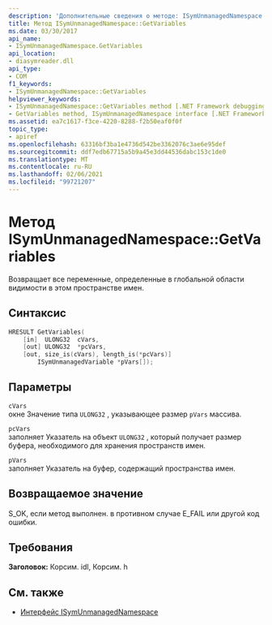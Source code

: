 ```yaml
---
description: 'Дополнительные сведения о методе: ISymUnmanagedNamespace:: WebMethod'
title: Метод ISymUnmanagedNamespace::GetVariables
ms.date: 03/30/2017
api_name:
- ISymUnmanagedNamespace.GetVariables
api_location:
- diasymreader.dll
api_type:
- COM
f1_keywords:
- ISymUnmanagedNamespace::GetVariables
helpviewer_keywords:
- ISymUnmanagedNamespace::GetVariables method [.NET Framework debugging]
- GetVariables method, ISymUnmanagedNamespace interface [.NET Framework debugging]
ms.assetid: ea7c1617-f3ce-4220-8288-f2b50eaf0f0f
topic_type:
- apiref
ms.openlocfilehash: 63316bf3ba1e4736d542be3362076c3ae6e95def
ms.sourcegitcommit: ddf7edb67715a5b9a45e3dd44536dabc153c1de0
ms.translationtype: MT
ms.contentlocale: ru-RU
ms.lasthandoff: 02/06/2021
ms.locfileid: "99721207"
---
```

# <a name="isymunmanagednamespacegetvariables-method"></a>Метод ISymUnmanagedNamespace::GetVariables

Возвращает все переменные, определенные в глобальной области видимости в этом пространстве имен.  
  
## <a name="syntax"></a>Синтаксис  
  
```cpp
HRESULT GetVariables(  
    [in]  ULONG32  cVars,  
    [out] ULONG32  *pcVars,  
    [out, size_is(cVars), length_is(*pcVars)]  
        ISymUnmanagedVariable *pVars[]);  
```  
  
## <a name="parameters"></a>Параметры  

 `cVars`  
 окне Значение типа `ULONG32` , указывающее размер `pVars` массива.  
  
 `pcVars`  
 заполняет Указатель на объект `ULONG32` , который получает размер буфера, необходимого для хранения пространств имен.  
  
 `pVars`  
 заполняет Указатель на буфер, содержащий пространства имен.  
  
## <a name="return-value"></a>Возвращаемое значение  

 S_OK, если метод выполнен. в противном случае E_FAIL или другой код ошибки.  
  
## <a name="requirements"></a>Требования  

 **Заголовок:** Корсим. idl, Корсим. h  
  
## <a name="see-also"></a>См. также

- [Интерфейс ISymUnmanagedNamespace](isymunmanagednamespace-interface.md)
